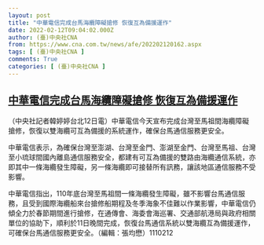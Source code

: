 ```yaml
---
layout: post
title: "中華電信完成台馬海纜障礙搶修 恢復互為備援運作"
date: 2022-02-12T09:04:02.000Z
author: (臺)中央社CNA
from: https://www.cna.com.tw/news/afe/202202120162.aspx
tags: [ (臺)中央社CNA ]
comments: True
categories: [ (臺)中央社CNA ]
---
```

<!--1644656642000-->
[中華電信完成台馬海纜障礙搶修 恢復互為備援運作](https://www.cna.com.tw/news/afe/202202120162.aspx)
------

<div>
<div></div><div><p>（中央社記者韓婷婷台北12日電）中華電信今天宣布完成台灣至馬祖間海纜障礙搶修，恢復以雙海纜可互為備援的系統運作，確保台馬通信服務更安全。</p><p>中華電信表示，為確保台灣至澎湖、台灣至金門、澎湖至金門、台灣至馬祖、台灣至小琉球間國內離島通信服務安全，都建有可互為備援的雙路由海纜通信系統，亦即其中一條海纜發生障礙，另一條海纜即可接替所有訊務，讓該地區通信服務不受影響。</p><p>中華電信指出，110年底台灣至馬祖間一條海纜發生障礙，雖不影響台馬通信服務，且受到國際海纜船來台搶修船期程及冬季海象不佳難以作業影響，中華電信仍傾全力於春節期間進行搶修，在通傳會、海委會海巡署、交通部航港局與政府相關單位的協助下，順利於11日晚間完成，恢復台馬通信系統以雙海纜互為備援運作，可確保台馬通信服務更安全。（編輯：張均懋）1110212</p></div>
</div>
